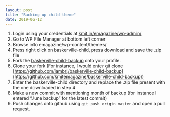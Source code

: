 ```yaml
---
layout: post
title: "Backing up child theme"
date: 2019-06-12
---
```

1. Login using your credentials at [kmit.in/emagazine/wp-admin/](http://kmit.in/emagazine/wp-login.php?redirect_to=http%3A%2F%2Fkmit.in%2Femagazine%2Fwp-admin%2F&reauth=1)
2. Go to WP File Manager at bottom left corner
3. Browse into emagazine/wp-content/themes/
4. Press right click on baskerville-child, press download and save the .zip file
5. Fork the [baskerville-child-backup](https://github.com/kmitemagazine/baskerville-child-backup) onto your profile.
6. Clone your fork (For instance, I would enter git clone [https://github.com/iambrj/baskerville-child-backup](https://github.com/kmitemagazine/baskerville-child-backup))
7. Enter the baskerville-child directory and replace the .zip file present with the one downloaded in step 4
8. Make a new commit with mentioning month of backup (for instance I entered “June backup” for the latest commit)
9. Push changes onto github using `git push origin master` and open a pull request.

